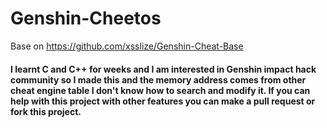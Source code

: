 # Genshin-Cheetos
Base on https://github.com/xsslize/Genshin-Cheat-Base

#### I learnt C and C++ for weeks and I am interested in Genshin impact hack community so I made this and the memory address comes from other cheat engine table I don't know how to search and modify it. If you can help with this project with other features you can make a pull request or fork this project.
